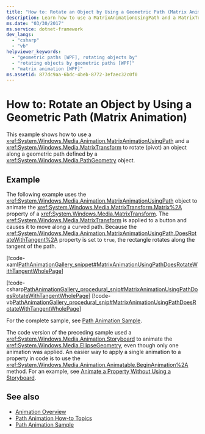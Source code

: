 ```yaml
---
title: "How to: Rotate an Object by Using a Geometric Path (Matrix Animation)"
description: Learn how to use a MatrixAnimationUsingPath and a MatrixTransform to rotate an object along a geometric path defined by a PathGeometry object.
ms.date: "03/30/2017"
ms.service: dotnet-framework
dev_langs: 
  - "csharp"
  - "vb"
helpviewer_keywords: 
  - "geometric paths [WPF], rotating objects by"
  - "rotating objects by geometric paths [WPF]"
  - "matrix animation [WPF]"
ms.assetid: 877dc9aa-6bdc-4beb-8772-3efaec32c0f0
---
```

# How to: Rotate an Object by Using a Geometric Path (Matrix Animation)

This example shows how to use a <xref:System.Windows.Media.Animation.MatrixAnimationUsingPath> and a <xref:System.Windows.Media.MatrixTransform> to rotate (pivot) an object along a geometric path defined by a <xref:System.Windows.Media.PathGeometry> object.

## Example

The following example uses the <xref:System.Windows.Media.Animation.MatrixAnimationUsingPath> object to animate the <xref:System.Windows.Media.MatrixTransform.Matrix%2A> property of a <xref:System.Windows.Media.MatrixTransform>. The <xref:System.Windows.Media.MatrixTransform> is applied to a button and causes it to move along a curved path. Because the <xref:System.Windows.Media.Animation.MatrixAnimationUsingPath.DoesRotateWithTangent%2A> property is set to `true`, the rectangle rotates along the tangent of the path.

[!code-xaml[PathAnimationGallery_snippet#MatrixAnimationUsingPathDoesRotateWithTangentWholePage](~/samples/snippets/csharp/VS_Snippets_Wpf/PathAnimationGallery_snippet/CS/matrixanimationusingpathdoesrotatewithtangentexample.xaml#matrixanimationusingpathdoesrotatewithtangentwholepage)]

[!code-csharp[PathAnimationGallery_procedural_snip#MatrixAnimationUsingPathDoesRotateWithTangentWholePage](~/samples/snippets/csharp/VS_Snippets_Wpf/PathAnimationGallery_procedural_snip/CSharp/MatrixAnimationUsingPathDoesRotateWithTangentExample.cs#matrixanimationusingpathdoesrotatewithtangentwholepage)]
[!code-vb[PathAnimationGallery_procedural_snip#MatrixAnimationUsingPathDoesRotateWithTangentWholePage](~/samples/snippets/visualbasic/VS_Snippets_Wpf/PathAnimationGallery_procedural_snip/VisualBasic/MatrixAnimationUsingPathDoesRotateWithTangentExample.vb#matrixanimationusingpathdoesrotatewithtangentwholepage)]

For the complete sample, see [Path Animation Sample](https://github.com/Microsoft/WPF-Samples/tree/master/Animation/PathAnimations).

The code version of the preceding sample used a <xref:System.Windows.Media.Animation.Storyboard> to animate the <xref:System.Windows.Media.EllipseGeometry>, even though only one animation was applied. An easier way to apply a single animation to a property in code is to use the <xref:System.Windows.Media.Animation.Animatable.BeginAnimation%2A> method. For an example, see [Animate a Property Without Using a Storyboard](how-to-animate-a-property-without-using-a-storyboard.md).

## See also

- [Animation Overview](animation-overview.md)
- [Path Animation How-to Topics](path-animation-how-to-topics.md)
- [Path Animation Sample](https://github.com/Microsoft/WPF-Samples/tree/master/Animation/PathAnimations)
